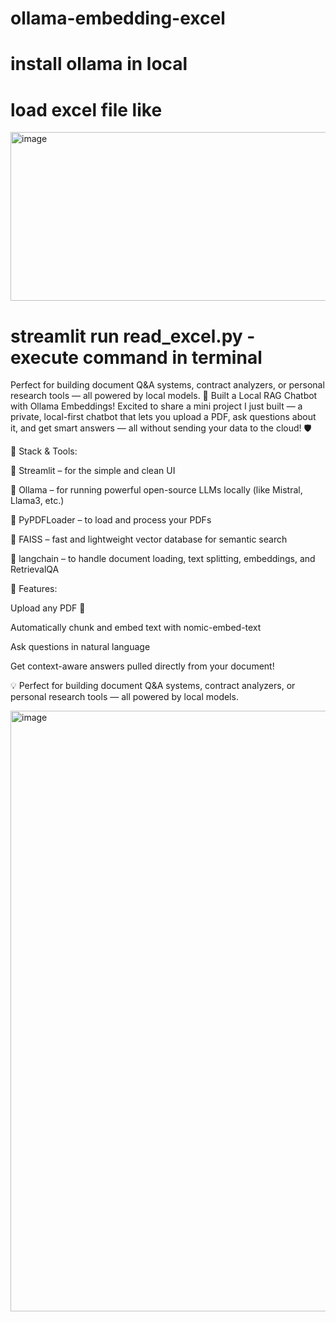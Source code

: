 # ollama-embedding-excel

# install ollama in local
# load excel file like

<img width="908" height="270" alt="image" src="https://github.com/user-attachments/assets/998f1903-9d4c-478d-bd71-1a2cd30d1fee" />

# streamlit run read_excel.py  - execute command in terminal
Perfect for building document Q&amp;A systems, contract analyzers, or personal research tools — all powered by local models.
🧠 Built a Local RAG Chatbot with Ollama Embeddings!
Excited to share a mini project I just built — a private, local-first chatbot that lets you upload a PDF, ask questions about it, and get smart answers — all without sending your data to the cloud! 🛡️

🧰 Stack & Tools:

🔹 Streamlit – for the simple and clean UI

🔹 Ollama – for running powerful open-source LLMs locally (like Mistral, Llama3, etc.)

🔹 PyPDFLoader – to load and process your PDFs

🔹 FAISS – fast and lightweight vector database for semantic search

🔹 langchain – to handle document loading, text splitting, embeddings, and RetrievalQA

🚀 Features:

Upload any PDF 📄

Automatically chunk and embed text with nomic-embed-text

Ask questions in natural language

Get context-aware answers pulled directly from your document!

💡 Perfect for building document Q&A systems, contract analyzers, or personal research tools — all powered by local models.

<img width="1570" height="961" alt="image" src="https://github.com/user-attachments/assets/26d768ca-1bb1-4c05-ae34-20f22327ba19" />

